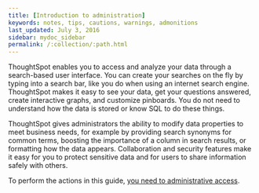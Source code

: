 ```yaml
---
title: [Introduction to administration]
keywords: notes, tips, cautions, warnings, admonitions
last_updated: July 3, 2016
sidebar: mydoc_sidebar
permalink: /:collection/:path.html
---
```

ThoughtSpot enables you to access and analyze your data through a search-based user interface. You can create your searches on the fly by typing into a search bar, like you do when using an internet search engine. ThoughtSpot makes it easy to see your data, get your questions answered, create interactive graphs, and customize pinboards. You do not need to understand how the data is stored or know SQL to do these things.

ThoughtSpot gives administrators the ability to modify data properties to meet business needs, for example by providing search synonyms for common terms, boosting the importance of a column in search results, or formatting how the data appears. Collaboration and security features make it easy for you to protect sensitive data and for users to share information safely with others.

To perform the actions in this guide, [you need to administrative access](/admin/setup/logins.html).
